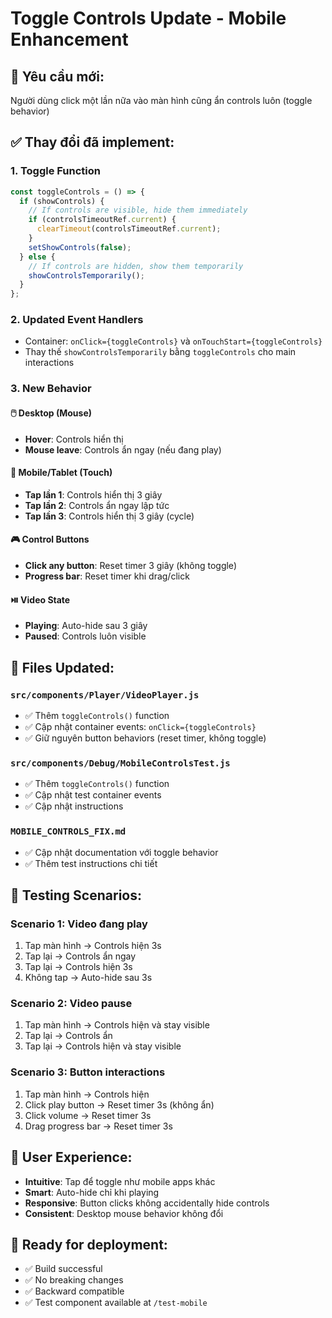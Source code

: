 # Toggle Controls Update - Mobile Enhancement

## 🎯 **Yêu cầu mới:**
Người dùng click một lần nữa vào màn hình cũng ẩn controls luôn (toggle behavior)

## ✅ **Thay đổi đã implement:**

### 1. **Toggle Function**
```javascript
const toggleControls = () => {
  if (showControls) {
    // If controls are visible, hide them immediately
    if (controlsTimeoutRef.current) {
      clearTimeout(controlsTimeoutRef.current);
    }
    setShowControls(false);
  } else {
    // If controls are hidden, show them temporarily
    showControlsTemporarily();
  }
};
```

### 2. **Updated Event Handlers**
- Container: `onClick={toggleControls}` và `onTouchStart={toggleControls}`
- Thay thế `showControlsTemporarily` bằng `toggleControls` cho main interactions

### 3. **New Behavior**

#### 🖱️ **Desktop (Mouse)**
- **Hover**: Controls hiển thị
- **Mouse leave**: Controls ẩn ngay (nếu đang play)

#### 📱 **Mobile/Tablet (Touch)**
- **Tap lần 1**: Controls hiển thị 3 giây
- **Tap lần 2**: Controls ẩn ngay lập tức
- **Tap lần 3**: Controls hiển thị 3 giây (cycle)

#### 🎮 **Control Buttons**
- **Click any button**: Reset timer 3 giây (không toggle)
- **Progress bar**: Reset timer khi drag/click

#### ⏯️ **Video State**
- **Playing**: Auto-hide sau 3 giây
- **Paused**: Controls luôn visible

## 📁 **Files Updated:**

### `src/components/Player/VideoPlayer.js`
- ✅ Thêm `toggleControls()` function
- ✅ Cập nhật container events: `onClick={toggleControls}`
- ✅ Giữ nguyên button behaviors (reset timer, không toggle)

### `src/components/Debug/MobileControlsTest.js`
- ✅ Thêm `toggleControls()` function
- ✅ Cập nhật test container events
- ✅ Cập nhật instructions

### `MOBILE_CONTROLS_FIX.md`
- ✅ Cập nhật documentation với toggle behavior
- ✅ Thêm test instructions chi tiết

## 🧪 **Testing Scenarios:**

### Scenario 1: Video đang play
1. Tap màn hình → Controls hiện 3s
2. Tap lại → Controls ẩn ngay
3. Tap lại → Controls hiện 3s
4. Không tap → Auto-hide sau 3s

### Scenario 2: Video pause
1. Tap màn hình → Controls hiện và stay visible
2. Tap lại → Controls ẩn
3. Tap lại → Controls hiện và stay visible

### Scenario 3: Button interactions
1. Tap màn hình → Controls hiện
2. Click play button → Reset timer 3s (không ẩn)
3. Click volume → Reset timer 3s
4. Drag progress bar → Reset timer 3s

## 🎯 **User Experience:**
- **Intuitive**: Tap để toggle như mobile apps khác
- **Smart**: Auto-hide chỉ khi playing
- **Responsive**: Button clicks không accidentally hide controls
- **Consistent**: Desktop mouse behavior không đổi

## 🚀 **Ready for deployment:**
- ✅ Build successful
- ✅ No breaking changes
- ✅ Backward compatible
- ✅ Test component available at `/test-mobile`
